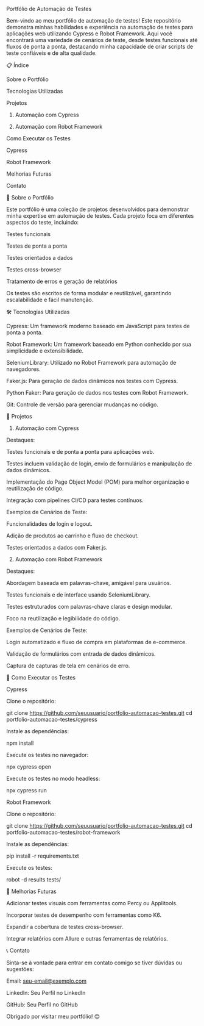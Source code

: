 Portfólio de Automação de Testes

Bem-vindo ao meu portfólio de automação de testes! Este repositório demonstra minhas habilidades e experiência na automação de testes para aplicações web utilizando Cypress e Robot Framework. Aqui você encontrará uma variedade de cenários de teste, desde testes funcionais até fluxos de ponta a ponta, destacando minha capacidade de criar scripts de teste confiáveis e de alta qualidade.

📋 Índice

Sobre o Portfólio

Tecnologias Utilizadas

Projetos

1. Automação com Cypress

2. Automação com Robot Framework

Como Executar os Testes

Cypress

Robot Framework

Melhorias Futuras

Contato

🤔 Sobre o Portfólio

Este portfólio é uma coleção de projetos desenvolvidos para demonstrar minha expertise em automação de testes. Cada projeto foca em diferentes aspectos do teste, incluindo:

Testes funcionais

Testes de ponta a ponta

Testes orientados a dados

Testes cross-browser

Tratamento de erros e geração de relatórios

Os testes são escritos de forma modular e reutilizável, garantindo escalabilidade e fácil manutenção.

🛠️ Tecnologias Utilizadas

Cypress: Um framework moderno baseado em JavaScript para testes de ponta a ponta.

Robot Framework: Um framework baseado em Python conhecido por sua simplicidade e extensibilidade.

SeleniumLibrary: Utilizado no Robot Framework para automação de navegadores.

Faker.js: Para geração de dados dinâmicos nos testes com Cypress.

Python Faker: Para geração de dados nos testes com Robot Framework.

Git: Controle de versão para gerenciar mudanças no código.

📂 Projetos

1. Automação com Cypress

Destaques:

Testes funcionais e de ponta a ponta para aplicações web.

Testes incluem validação de login, envio de formulários e manipulação de dados dinâmicos.

Implementação do Page Object Model (POM) para melhor organização e reutilização de código.

Integração com pipelines CI/CD para testes contínuos.

Exemplos de Cenários de Teste:

Funcionalidades de login e logout.

Adição de produtos ao carrinho e fluxo de checkout.

Testes orientados a dados com Faker.js.

2. Automação com Robot Framework

Destaques:

Abordagem baseada em palavras-chave, amigável para usuários.

Testes funcionais e de interface usando SeleniumLibrary.

Testes estruturados com palavras-chave claras e design modular.

Foco na reutilização e legibilidade do código.

Exemplos de Cenários de Teste:

Login automatizado e fluxo de compra em plataformas de e-commerce.

Validação de formulários com entrada de dados dinâmicos.

Captura de capturas de tela em cenários de erro.

🚀 Como Executar os Testes

Cypress

Clone o repositório:

git clone https://github.com/seuusuario/portfolio-automacao-testes.git
cd portfolio-automacao-testes/cypress

Instale as dependências:

npm install

Execute os testes no navegador:

npx cypress open

Execute os testes no modo headless:

npx cypress run

Robot Framework

Clone o repositório:

git clone https://github.com/seuusuario/portfolio-automacao-testes.git
cd portfolio-automacao-testes/robot-framework

Instale as dependências:

pip install -r requirements.txt

Execute os testes:

robot -d results tests/

🌟 Melhorias Futuras

Adicionar testes visuais com ferramentas como Percy ou Applitools.

Incorporar testes de desempenho com ferramentas como K6.

Expandir a cobertura de testes cross-browser.

Integrar relatórios com Allure e outras ferramentas de relatórios.

📞 Contato

Sinta-se à vontade para entrar em contato comigo se tiver dúvidas ou sugestões:

Email: seu-email@exemplo.com

LinkedIn: Seu Perfil no LinkedIn

GitHub: Seu Perfil no GitHub

Obrigado por visitar meu portfólio! 😊

